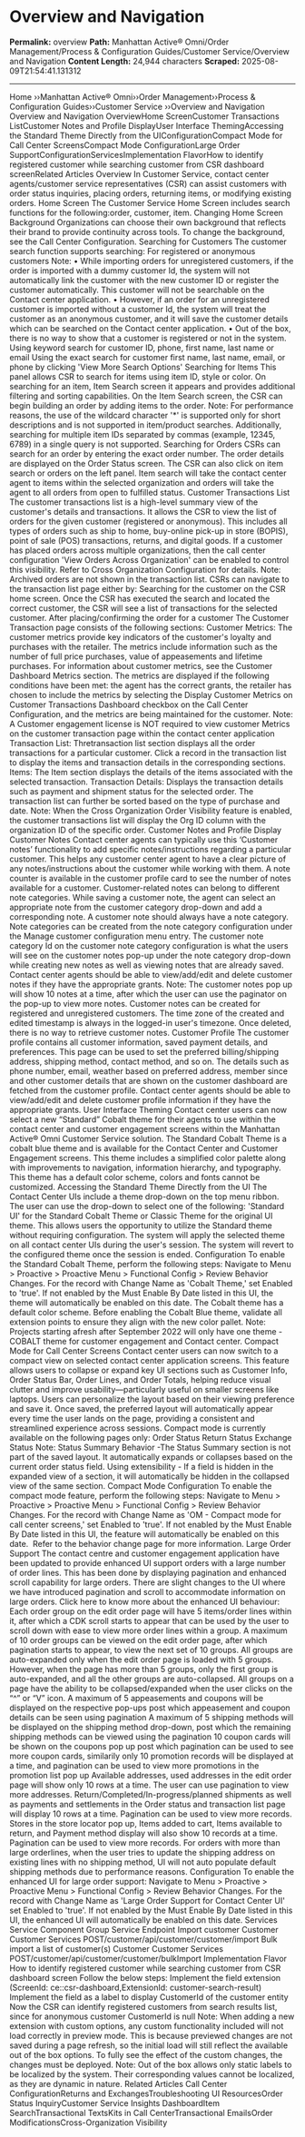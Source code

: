 # Overview and Navigation

**Permalink:** overview
**Path:** Manhattan Active® Omni/Order Management/Process & Configuration Guides/Customer Service/Overview and Navigation
**Content Length:** 24,944 characters
**Scraped:** 2025-08-09T21:54:41.131312

---

Home ››Manhattan Active® Omni››Order Management››Process & Configuration Guides››Customer Service ››Overview and Navigation Overview and Navigation OverviewHome ScreenCustomer Transactions ListCustomer Notes and Profile DisplayUser Interface ThemingAccessing the Standard Theme Directly from the UIConfigurationCompact Mode for Call Center ScreensCompact Mode ConfigurationLarge Order SupportConfigurationServicesImplementation FlavorHow to identify registered customer while searching customer from CSR dashboard screenRelated Articles Overview In Customer Service, contact center agents/customer service representatives (CSR) can assist customers with order status inquiries, placing orders, returning items, or modifying existing orders. Home Screen The Customer Service Home Screen includes search functions for the following:order, customer, item. Changing Home Screen Background Organizations can choose their own background that reflects their brand to provide continuity across tools. To change the background, see the Call Center Configuration. Searching for Customers The customer search function supports searching: For registered or anonymous customers Note: • While importing orders for unregistered customers, if the order is imported with a dummy customer Id, the system will not automatically link the customer with the new customer ID or register the customer automatically. This customer will not be searchable on the Contact center application. • However, if an order for an unregistered customer is imported without a customer Id, the system will treat the customer as an anonymous customer, and it will save the customer details which can be searched on the Contact center application. • Out of the box, there is no way to show that a customer is registered or not in the system. Using keyword search for customer ID, phone, first name, last name or email Using the exact search for customer first name, last name, email, or phone by clicking 'View More Search Options' Searching for Items This panel allows CSR to search for items using item ID, style or color. On searching for an item, Item Search screen it appears and provides additional filtering and sorting capabilities. On the Item Search screen, the CSR can begin building an order by adding items to the order. Note: For performance reasons, the use of the wildcard character '*' is supported only for short descriptions and is not supported in item/product searches. Additionally, searching for multiple item IDs separated by commas (example, 12345, 6789) in a single query is not supported. Searching for Orders CSRs can search for an order by entering the exact order number. The order details are displayed on the Order Status screen. The CSR can also click on item search or orders on the left panel. Item search will take the contact center agent to items within the selected organization and orders will take the agent to all orders from open to fulfilled status. Customer Transactions List The customer transactions list is a high-level summary view of the customer's details and transactions. It allows the CSR to view the list of orders for the given customer (registered or anonymous). This includes all types of orders such as ship to home, buy-online pick-up in store (BOPIS), point of sale (POS) transactions, returns, and digital goods. If a customer has placed orders across multiple organizations, then the call center configuration 'View Orders Across Organization' can be enabled to control this visibility. Refer to Cross Organization Configuration for details. Note: Archived orders are not shown in the transaction list. CSRs can navigate to the transaction list page either by: Searching for the customer on the CSR home screen. Once the CSR has executed the search and located the correct customer, the CSR will see a list of transactions for the selected customer. After placing/confirming the order for a customer The Customer Transaction page consists of the following sections: Customer Metrics: The customer metrics provide key indicators of the customer's loyalty and purchases with the retailer. The metrics include information such as the number of full price purchases, value of appeasements and lifetime purchases. For information about customer metrics, see the Customer Dashboard Metrics section. The metrics are displayed if the following conditions have been met: the agent has the correct grants, the retailer has chosen to include the metrics by selecting the Display Customer Metrics on Customer Transactions Dashboard checkbox on the Call Center Configuration, and the metrics are being maintained for the customer. Note: A Customer engagement license is NOT required to view customer Metrics on the customer transaction page within the contact center application Transaction List: Thretransaction list section displays all the order transactions for a particular customer. Click a record in the transaction list to display the items and transaction details in the corresponding sections. Items: The Item section displays the details of the items associated with the selected transaction. Transaction Details: Displays the transaction details such as payment and shipment status for the selected order. The transaction list can further be sorted based on the type of purchase and date. Note: When the Cross Organization Order Visibility feature is enabled, the customer transactions list will display the Org ID column with the organization ID of the specific order. Customer Notes and Profile Display Customer Notes Contact center agents can typically use this ‘Customer notes’ functionality to add specific notes/instructions regarding a particular customer. This helps any customer center agent to have a clear picture of any notes/instructions about the customer while working with them. A note counter is available in the customer profile card to see the number of notes available for a customer. Customer-related notes can belong to different note categories. While saving a customer note, the agent can select an appropriate note from the customer category drop-down and add a corresponding note. A customer note should always have a note category. Note categories can be created from the note category configuration under the Manage customer configuration menu entry. The customer note category Id on the customer note category configuration is what the users will see on the customer notes pop-up under the note category drop-down while creating new notes as well as viewing notes that are already saved. Contact center agents should be able to view/add/edit and delete customer notes if they have the appropriate grants. Note: The customer notes pop up will show 10 notes at a time, after which the user can use the paginator on the pop-up to view more notes. Customer notes can be created for registered and unregistered customers. The time zone of the created and edited timestamp is always in the logged-in user's timezone. Once deleted, there is no way to retrieve customer notes. Customer Profile The customer profile contains all customer information, saved payment details, and preferences. This page can be used to set the preferred billing/shipping address, shipping method, contact method, and so on. The details such as phone number, email, weather based on preferred address, member since and other customer details that are shown on the customer dashboard are fetched from the customer profile. Contact center agents should be able to view/add/edit and delete customer profile information if they have the appropriate grants. User Interface Theming Contact center users can now select a new “Standard” Cobalt theme for their agents to use within the contact center and customer engagement screens within the Manhattan Active® Omni Customer Service solution. The Standard Cobalt Theme is a cobalt blue theme and is available for the Contact Center and Customer Engagement screens. This theme includes a simplified color palette along with improvements to navigation, information hierarchy, and typography. This theme has a default color scheme, colors and fonts cannot be customized. Accessing the Standard Theme Directly from the UI The Contact Center UIs include a theme drop-down on the top menu ribbon. The user can use the drop-down to select one of the following: 'Standard UI' for the Standard Cobalt Theme or Classic Theme for the original UI theme. This allows users the opportunity to utilize the Standard theme without requiring configuration. The system will apply the selected theme on all contact center UIs during the user's session. The system will revert to the configured theme once the session is ended. Configuration To enable the Standard Cobalt Theme, perform the following steps: Navigate to Menu > Proactive > Proactive Menu > Functional Config > Review Behavior Changes. For the record with Change Name as 'Cobalt Theme,' set Enabled to 'true'. If not enabled by the Must Enable By Date listed in this UI, the theme will automatically be enabled on this date. The Cobalt theme has a default color scheme. Before enabling the Cobalt Blue theme, validate all extension points to ensure they align with the new color pallet. Note: Projects starting afresh after September 2022 will only have one theme - COBALT theme for customer engagement and Contact center. Compact Mode for Call Center Screens Contact center users can now switch to a compact view on selected contact center application screens. This feature allows users to collapse or expand key UI sections such as Customer Info, Order Status Bar, Order Lines, and Order Totals, helping reduce visual clutter and improve usability—particularly useful on smaller screens like laptops. Users can personalize the layout based on their viewing preference and save it. Once saved, the preferred layout will automatically appear every time the user lands on the page, providing a consistent and streamlined experience across sessions. Compact mode is currently available on the following pages only: Order Status Return Status Exchange Status Note: Status Summary Behavior -The Status Summary section is not part of the saved layout. It automatically expands or collapses based on the current order status field. Using extensibility - If a field is hidden in the expanded view of a section, it will automatically be hidden in the collapsed view of the same section. Compact Mode Configuration To enable the compact mode feature, perform the following steps: Navigate to Menu > Proactive > Proactive Menu > Functional Config > Review Behavior Changes. For the record with Change Name as 'OM - Compact mode for call center screens,' set Enabled to 'true'. If not enabled by the Must Enable By Date listed in this UI, the feature will automatically be enabled on this date.  Refer to the behavior change page for more information. Large Order Support The contact centre and customer engagement application have been updated to provide enhanced UI support orders with a large number of order lines. This has been done by displaying pagination and enhanced scroll capability for large orders. There are slight changes to the UI where we have introduced pagination and scroll to accommodate information on large orders. Click here to know more about the enhanced UI behaviour: Each order group on the edit order page will have 5 items/order lines within it, after which a CDK scroll starts to appear that can be used by the user to scroll down with ease to view more order lines within a group. A maximum of 10 order groups can be viewed on the edit order page, after which pagination starts to appear, to view the next set of 10 groups. All groups are auto-expanded only when the edit order page is loaded with 5 groups. However, when the page has more than 5 groups, only the first group is auto-expanded, and all the other groups are auto-collapsed. All groups on a page have the ability to be collapsed/expanded when the user clicks on the “^” or “V” icon. A maximum of 5 appeasements and coupons will be displayed on the respective pop-ups post which appeasement and coupon details can be seen using pagination A maximum of 5 shipping methods will be displayed on the shipping method drop-down, post which the remaining shipping methods can be viewed using the pagination 10 coupon cards will be shown on the coupons pop up post which pagination can be used to see more coupon cards, similarily only 10 promotion records will be displayed at a time, and pagination can be used to view more promotions in the promotion list pop up Available addresses, used addresses in the edit order page will show only 10 rows at a time. The user can use pagination to view more addresses. Return/Completed/In-progress/planned shipments as well as payments and settlements in the Order status and transaction list page will display 10 rows at a time. Pagination can be used to view more records. Stores in the store locator pop up, Items added to cart, Items available to return, and Payment method display will also show 10 records at a time. Pagination can be used to view more records. For orders with more than large orderlines, when the user tries to update the shipping address on existing lines with no shipping method, UI will not auto populate default shipping methods due to performance reasons. Configuration To enable the enhanced UI for large order support: Navigate to Menu > Proactive > Proactive Menu > Functional Config > Review Behavior Changes. For the record with Change Name as 'Large Order Support for Contact Center UI' set Enabled to 'true'. If not enabled by the Must Enable By Date listed in this UI, the enhanced UI will automatically be enabled on this date. Services Service Component Group Service Endpoint Import customer Customer Customer Services POST/customer/api/customer/customer/import Bulk import a list of customer(s) Customer Customer Services POST/customer/api/customer/customer/bulkImport Implementation Flavor How to identify registered customer while searching customer from CSR dashboard screen Follow the below steps: Implement the field extension (ScreenId: ce::csr-dashboard,ExtensionId: customer-search-result) Implement the field as a label to display CustomerId of the customer entity Now the CSR can identify registered customers from search results list, since for anonymous customer CustomerId is null Note: When adding a new extension with custom options, any custom functionality included will not load correctly in preview mode. This is because previewed changes are not saved during a page refresh, so the initial load will still reflect the available out of the box options. To fully see the effect of the custom changes, the changes must be deployed. Note: Out of the box allows only static labels to be localized by the system. Their corresponding values cannot be localized, as they are dynamic in nature. Related Articles Call Center ConfigurationReturns and ExchangesTroubleshooting UI ResourcesOrder Status InquiryCustomer Service Insights DashboardItem SearchTransactional TextsKits in Call CenterTransactional EmailsOrder ModificationsCross-Organization Visibility